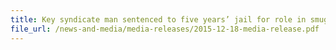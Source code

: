 ```yaml
---
title: Key syndicate man sentenced to five years’ jail for role in smuggling contraband cigarettes 
file_url: /news-and-media/media-releases/2015-12-18-media-release.pdf
---
```

